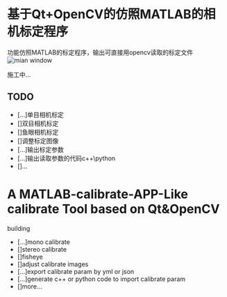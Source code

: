 # 基于Qt+OpenCV的仿照MATLAB的相机标定程序
功能仿照MATLAB的标定程序，输出可直接用opencv读取的标定文件
![mian window](https://tuchuang.hekeke.top/picture/Snipaste_2024-01-05_12-06-38.png)

施工中...
## TODO 
- [...]单目相机标定
- []双目相机标定
- []鱼眼相机标定
- []调整标定图像
- [...]输出标定参数
- [...]输出读取参数的代码c++\python
- []...

# A MATLAB-calibrate-APP-Like calibrate Tool based on Qt&OpenCV
building
- [...]mono calibrate
- []stereo calibrate
- []fisheye
- []adjust calibrate images
- [...]export calibrate param by yml or json
- [...]generate c++ or python code to import calibrate param 
- []more...